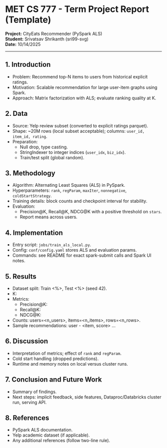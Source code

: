 
# MET CS 777 - Term Project Report (Template)

**Project:** CityEats Recommender (PySpark ALS)  
**Student:** Srivatsav Shrikanth (sri99-svg)  
**Date:** 10/14/2025

---

## 1. Introduction
- Problem: Recommend top-N items to users from historical explicit ratings.
- Motivation: Scalable recommendation for large user-item graphs using Spark.
- Approach: Matrix factorization with ALS; evaluate ranking quality at K.

## 2. Data
- Source: Yelp review subset (converted to explicit ratings parquet).
- Shape: ~20M rows (local subset acceptable); columns: `user_id, item_id, rating`.
- Preparation:
  - Null drop, type casting.
  - StringIndexer to integer indices (`user_idx`, `biz_idx`).
  - Train/test split (global random).

## 3. Methodology
- Algorithm: Alternating Least Squares (ALS) in PySpark.
- Hyperparameters: `rank`, `regParam`, `maxIter`, `nonnegative`, `coldStartStrategy`.
- Training details: block counts and checkpoint interval for stability.
- Evaluation:
  - Precision@K, Recall@K, NDCG@K with a positive threshold on `stars`.
  - Report means across users.

## 4. Implementation
- Entry script: `jobs/train_als_local.py`.
- Config: `conf/config.yaml` stores ALS and evaluation params.
- Commands: see README for exact spark-submit calls and Spark UI notes.

## 5. Results
- Dataset split: Train <%>, Test <%> (seed 42).
- K: <K>
- Metrics:
  - Precision@K: <value>
  - Recall@K: <value>
  - NDCG@K: <value>
- Counts: users=<n_users>, items=<n_items>, rows=<n_rows>.
- Sample recommendations: user <id> - <item, score> ...

## 6. Discussion
- Interpretation of metrics; effect of `rank` and `regParam`.
- Cold start handling (dropped predictions).
- Runtime and memory notes on local versus cluster runs.

## 7. Conclusion and Future Work
- Summary of findings.
- Next steps: implicit feedback, side features, Dataproc/Databricks cluster run, serving API.

## 8. References
- PySpark ALS documentation.
- Yelp academic dataset (if applicable).
- Any additional references (follow two-line rule).
